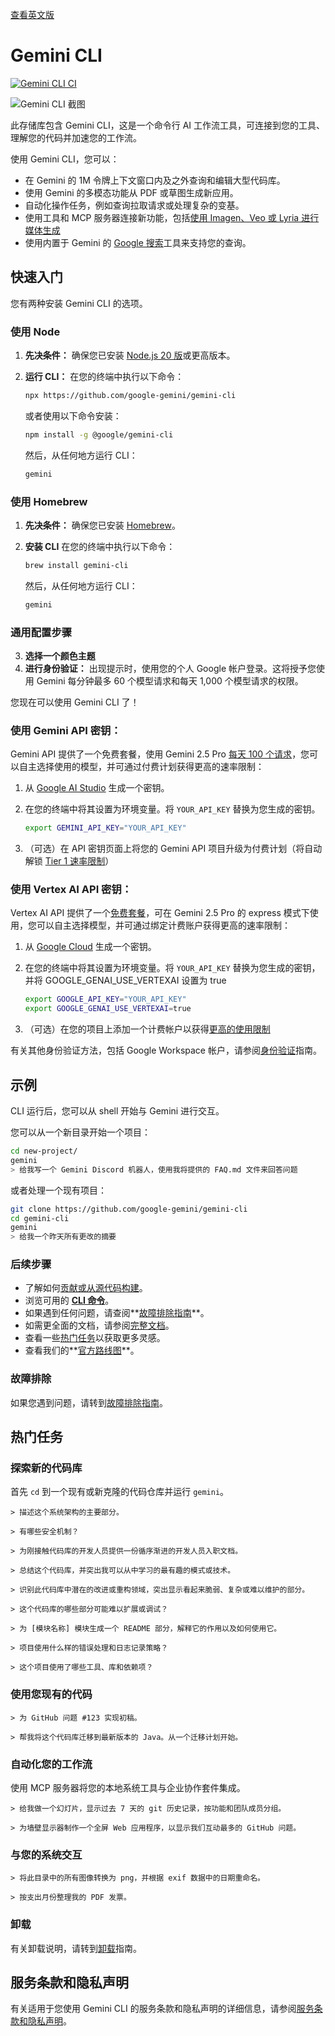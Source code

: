 [查看英文版](https://github.com/google-gemini/gemini-cli/blob/main/README.md)

# Gemini CLI

[![Gemini CLI CI](https://github.com/google-gemini/gemini-cli/actions/workflows/ci.yml/badge.svg)](https://github.com/google-gemini/gemini-cli/actions/workflows/ci.yml)

![Gemini CLI 截图](../../docs/assets/gemini-screenshot.png)

此存储库包含 Gemini CLI，这是一个命令行 AI 工作流工具，可连接到您的工具、理解您的代码并加速您的工作流。

使用 Gemini CLI，您可以：

- 在 Gemini 的 1M 令牌上下文窗口内及之外查询和编辑大型代码库。
- 使用 Gemini 的多模态功能从 PDF 或草图生成新应用。
- 自动化操作任务，例如查询拉取请求或处理复杂的变基。
- 使用工具和 MCP 服务器连接新功能，包括[使用 Imagen、Veo 或 Lyria 进行媒体生成](https://github.com/GoogleCloudPlatform/vertex-ai-creative-studio/tree/main/experiments/mcp-genmedia)
- 使用内置于 Gemini 的 [Google 搜索](https://ai.google.dev/gemini-api/docs/grounding)工具来支持您的查询。

## 快速入门

您有两种安装 Gemini CLI 的选项。

### 使用 Node

1. **先决条件：** 确保您已安装 [Node.js 20 版](https://nodejs.org/en/download)或更高版本。
2. **运行 CLI：** 在您的终端中执行以下命令：

   ```bash
   npx https://github.com/google-gemini/gemini-cli
   ```

   或者使用以下命令安装：

   ```bash
   npm install -g @google/gemini-cli
   ```

   然后，从任何地方运行 CLI：

   ```bash
   gemini
   ```

### 使用 Homebrew

1. **先决条件：** 确保您已安装 [Homebrew](https://brew.sh/)。
2. **安装 CLI** 在您的终端中执行以下命令：

   ```bash
   brew install gemini-cli
   ```

   然后，从任何地方运行 CLI：

   ```bash
   gemini
   ```

### 通用配置步骤

3. **选择一个颜色主题**
4. **进行身份验证：** 出现提示时，使用您的个人 Google 帐户登录。这将授予您使用 Gemini 每分钟最多 60 个模型请求和每天 1,000 个模型请求的权限。

您现在可以使用 Gemini CLI 了！

### 使用 Gemini API 密钥：


Gemini API 提供了一个免费套餐，使用 Gemini 2.5 Pro [每天 100 个请求](https://ai.google.dev/gemini-api/docs/rate-limits#free-tier)，您可以自主选择使用的模型，并可通过付费计划获得更高的速率限制：

1. 从 [Google AI Studio](https://aistudio.google.com/apikey) 生成一个密钥。
2. 在您的终端中将其设置为环境变量。将 `YOUR_API_KEY` 替换为您生成的密钥。

   ```bash
   export GEMINI_API_KEY="YOUR_API_KEY"
   ```

3. （可选）在 API 密钥页面上将您的 Gemini API 项目升级为付费计划（将自动解锁 [Tier 1 速率限制](https://ai.google.dev/gemini-api/docs/rate-limits#tier-1)）

### 使用 Vertex AI API 密钥：

Vertex AI API 提供了一个[免费套餐](https://cloud.google.com/vertex-ai/generative-ai/docs/start/express-mode/overview)，可在 Gemini 2.5 Pro 的 express 模式下使用，您可以自主选择模型，并可通过绑定计费账户获得更高的速率限制：

1. 从 [Google Cloud](https://cloud.google.com/vertex-ai/generative-ai/docs/start/api-keys) 生成一个密钥。
2. 在您的终端中将其设置为环境变量。将 `YOUR_API_KEY` 替换为您生成的密钥，并将 GOOGLE_GENAI_USE_VERTEXAI 设置为 true

   ```bash
   export GOOGLE_API_KEY="YOUR_API_KEY"
   export GOOGLE_GENAI_USE_VERTEXAI=true
   ```

3. （可选）在您的项目上添加一个计费帐户以获得[更高的使用限制](https://cloud.google.com/vertex-ai/generative-ai/docs/quotas)

有关其他身份验证方法，包括 Google Workspace 帐户，请参阅[身份验证](./docs/cli/authentication.md)指南。

## 示例

CLI 运行后，您可以从 shell 开始与 Gemini 进行交互。

您可以从一个新目录开始一个项目：

```sh
cd new-project/
gemini
> 给我写一个 Gemini Discord 机器人，使用我将提供的 FAQ.md 文件来回答问题
```

或者处理一个现有项目：

```sh
git clone https://github.com/google-gemini/gemini-cli
cd gemini-cli
gemini
> 给我一个昨天所有更改的摘要
```

### 后续步骤

- 了解如何[贡献或从源代码构建](./CONTRIBUTING.md)。
- 浏览可用的 **[CLI 命令](./docs/cli/commands.md)**。
- 如果遇到任何问题，请查阅**[故障排除指南](./docs/troubleshooting.md)**。
- 如需更全面的文档，请参阅[完整文档](./docs/index.md)。
- 查看一些[热门任务](#popular-tasks)以获取更多灵感。
- 查看我们的**[官方路线图](./ROADMAP.md)**。

### 故障排除

如果您遇到问题，请转到[故障排除指南](docs/troubleshooting.md)。

## 热门任务

### 探索新的代码库

首先 `cd` 到一个现有或新克隆的代码仓库并运行 `gemini`。

```text
> 描述这个系统架构的主要部分。
```

```text
> 有哪些安全机制？
```

```text
> 为刚接触代码库的开发人员提供一份循序渐进的开发人员入职文档。
```

```text
> 总结这个代码库，并突出我可以从中学习的最有趣的模式或技术。
```

```text
> 识别此代码库中潜在的改进或重构领域，突出显示看起来脆弱、复杂或难以维护的部分。
```

```text
> 这个代码库的哪些部分可能难以扩展或调试？
```

```text
> 为 [模块名称] 模块生成一个 README 部分，解释它的作用以及如何使用它。
```

```text
> 项目使用什么样的错误处理和日志记录策略？
```

```text
> 这个项目使用了哪些工具、库和依赖项？
```

### 使用您现有的代码

```text
> 为 GitHub 问题 #123 实现初稿。
```

```text
> 帮我将这个代码库迁移到最新版本的 Java。从一个迁移计划开始。
```

### 自动化您的工作流

使用 MCP 服务器将您的本地系统工具与企业协作套件集成。

```text
> 给我做一个幻灯片，显示过去 7 天的 git 历史记录，按功能和团队成员分组。
```

```text
> 为墙壁显示器制作一个全屏 Web 应用程序，以显示我们互动最多的 GitHub 问题。
```

### 与您的系统交互

```text
> 将此目录中的所有图像转换为 png，并根据 exif 数据中的日期重命名。
```

```text
> 按支出月份整理我的 PDF 发票。
```

### 卸载

有关卸载说明，请转到[卸载](docs/Uninstall.md)指南。

## 服务条款和隐私声明

有关适用于您使用 Gemini CLI 的服务条款和隐私声明的详细信息，请参阅[服务条款和隐私声明](../../docs/tos-privacy.md)。